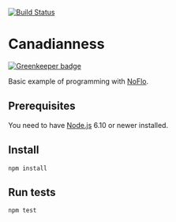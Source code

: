 [![Build Status](https://travis-ci.org/noflo/canadianness.svg?branch=master)](https://travis-ci.org/noflo/canadianness)
# Canadianness

[![Greenkeeper badge](https://badges.greenkeeper.io/noflo/canadianness.svg)](https://greenkeeper.io/)

Basic example of programming with [NoFlo](https://noflojs.org).

## Prerequisites

You need to have [Node.js](http://nodejs.org) 6.10 or newer installed.

## Install

    npm install

## Run tests

    npm test
